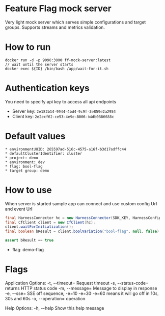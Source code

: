 # Feature Flag mock server

Very light mock server which serves simple configurations and target groups. Supports streams and metrics validation.

# How to run
```
docker run -d -p 9090:3000 ff-mock-server:latest
// wait until the server starts
docker exec ${ID} /bin/bash /app/wait-for-it.sh
```
# Authentication keys
You need to specify api key to access all api endpoints
* Server key: `2e182b14-9944-4bd4-9c9f-3e859e2a2954`
* Client key: `2e2ecf62-ce53-4e9e-8006-b4db0386688c`

# Default values
```
* environmentUUID: 265597ad-516c-4575-a16f-b3d17adffc44
* defaultClusterIdentifier: cluster
* project: demo
* environment: dev
* flag: bool-flag
* target group: demo
```

# How to use

When server is started sample app can connect and use custom config Url and event Url

```java
final HarnessConnector hc = new HarnessConnector(SDK_KEY, HarnessConfig.builder().configUrl("http://localhost:9090/api/1.0").build(), null);
final CfClient client = new CfClient(hc);
client.waitForInitialization();
final boolean bResult = client.boolVariation("bool-flag", null, false);

assert bResult == true
```
* flag: demo-flag

# Flags

Application Options:
-t, --timeout=     Request timeout
-s, --status-code= returns HTTP status code
-m, --message=     Message to display in response
-e, --sse=         SSE off sequence, -e=10 -e=30 -e=60 means it will go off in 10s, 30s and 60s
-o, --operation=   operation

Help Options:
-h, --help         Show this help message
